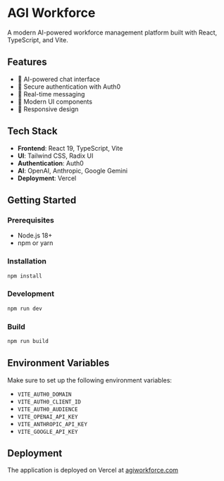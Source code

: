 # AGI Workforce

A modern AI-powered workforce management platform built with React, TypeScript, and Vite.

## Features

- 🤖 AI-powered chat interface
- 🔐 Secure authentication with Auth0
- 💬 Real-time messaging
- 🎨 Modern UI components
- 📱 Responsive design

## Tech Stack

- **Frontend**: React 19, TypeScript, Vite
- **UI**: Tailwind CSS, Radix UI
- **Authentication**: Auth0
- **AI**: OpenAI, Anthropic, Google Gemini
- **Deployment**: Vercel

## Getting Started

### Prerequisites

- Node.js 18+
- npm or yarn

### Installation

```bash
npm install
```

### Development

```bash
npm run dev
```

### Build

```bash
npm run build
```

## Environment Variables

Make sure to set up the following environment variables:

- `VITE_AUTH0_DOMAIN`
- `VITE_AUTH0_CLIENT_ID`
- `VITE_AUTH0_AUDIENCE`
- `VITE_OPENAI_API_KEY`
- `VITE_ANTHROPIC_API_KEY`
- `VITE_GOOGLE_API_KEY`

## Deployment

The application is deployed on Vercel at [agiworkforce.com](https://agiworkforce.com)
